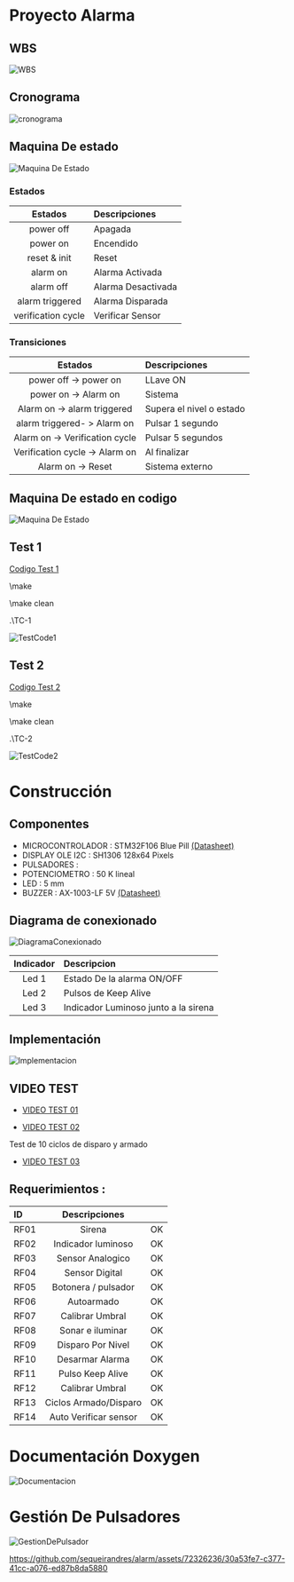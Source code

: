# Proyecto Alarma


## WBS
![WBS](/imag/wbs.png)

## Cronograma

![cronograma](/imag/cronograma.png)

## Maquina De estado

![Maquina De Estado](/imag/maquinaEstado.png)

### Estados


|  Estados           | Descripciones      | 
|:------------------:|:-------------------| 
| power off          | Apagada            | 
| power on           | Encendido          | 
| reset & init       | Reset              | 
| alarm on           | Alarma Activada    | 
| alarm off          | Alarma Desactivada | 
| alarm triggered    | Alarma Disparada   | 
| verification cycle | Verificar Sensor   | 

### Transiciones

|  Estados                        | Descripciones    | 
|:-------------------------------:|:-----------------| 
| power off ->  power on          | LLave ON         | 
| power on -> Alarm on            | Sistema                   | 
| Alarm on -> alarm triggered     | Supera el nivel o estado    | 
| alarm triggered- > Alarm on     | Pulsar 1 segundo          | 
| Alarm on -> Verification cycle  | Pulsar 5 segundos | 
| Verification cycle ->  Alarm on | Al finalizar       | 
|  Alarm on -> Reset              | Sistema externo         | 


## Maquina De estado en codigo

![Maquina De Estado](/imag/maquinaEstadoCode.png "Maquina De Estado")


## Test 1
[Codigo Test 1](https://github.com/sequeirandres/alarm/tree/master/src/TestCode-1)

<p> \make </p> <p> \make clean </p><p> .\TC-1</p>

![TestCode1](/imag/testCode1.png)

## Test 2

[Codigo Test 2](https://github.com/sequeirandres/alarm/tree/master/src/TestCode-2)

<p> \make </p> <p> \make clean </p><p> .\TC-2</p>

![TestCode2](/imag/testCode2.png)


# Construcción
## Componentes
- MICROCONTROLADOR : STM32F106 Blue Pill [(Datasheet)](https://www.alldatasheet.com/datasheet-pdf/pdf/201596/STMICROELECTRONICS/STM32F103C8T6.html)
- DISPLAY OLE I2C : SH1306 128x64 Pixels 
- PULSADORES :
- POTENCIOMETRO : 50 K lineal 
- LED : 5 mm
- BUZZER : AX-1003-LF 5V [(Datasheet)](https://www.aatc.tw/images/pdf/20201125a0d45.pdf)

## Diagrama de conexionado

![DiagramaConexionado](/imag/DiagramaConexionado.png)

|  Indicador         | Descripcion                          | 
|:------------------:|:-------------------------------------| 
| Led 1              | Estado De la alarma ON/OFF           | 
| Led 2              | Pulsos de  Keep Alive                | 
| Led 3              | Indicador Luminoso junto a la sirena | 


## Implementación

![Implementacion](/imag/Implementacion.png)


## VIDEO TEST 
- [VIDEO TEST 01](https://drive.google.com/file/d/1UD9CIfe8KOxT1QfAv9p_cZdwUCxesQyv/view)

- [VIDEO TEST 02](https://drive.google.com/file/d/1UdQ2msKYqaptT1VpGBIey1Q4dO5cnA9U/view?usp=sharing)

Test de 10 ciclos de disparo y armado

- [VIDEO TEST 03](https://drive.google.com/file/d/1UpQQXYY8DziPPq1TAiwWxKWlwWpLnP_g/view?usp=sharing)

## Requerimientos :
 
|  ID  | Descripciones         | |
|:-----|:---------------------:|:----: |
| RF01 | Sirena                |   OK    |
| RF02 | Indicador luminoso    |   OK    |
| RF03 | Sensor Analogico      |   OK
| RF04 | Sensor Digital        |  OK |
| RF05 | Botonera / pulsador   |    OK   |
| RF06 | Autoarmado            |    OK   |
| RF07 | Calibrar Umbral       |    OK   |
| RF08 | Sonar e iluminar      |    OK   |
| RF09 | Disparo Por Nivel     |    OK   |
| RF10 | Desarmar Alarma       |    OK   |
| RF11 | Pulso Keep Alive      |    OK   |
| RF12 | Calibrar Umbral       |    OK   |
| RF13 | Ciclos Armado/Disparo |    OK   |
| RF14 | Auto Verificar sensor |    OK   |

# Documentación Doxygen

![Documentacion](/imag/Documentacion.png)

# Gestión De Pulsadores

![GestionDePulsador](/imag/PulsadorContador.png)




https://github.com/sequeirandres/alarm/assets/72326236/30a53fe7-c377-41cc-a076-ed87b8da5880













